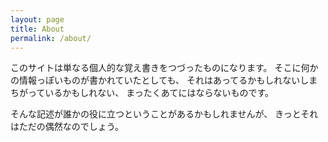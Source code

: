```yaml
---
layout: page
title: About
permalink: /about/
---
```


このサイトは単なる個人的な覚え書きをつづったものになります。
そこに何かの情報っぽいものが書かれていたとしても、
それはあってるかもしれないしまちがっているかもしれない、
まったくあてにはならないものです。

そんな記述が誰かの役に立つということがあるかもしれませんが、
きっとそれはただの偶然なのでしょう。

